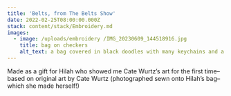 ```yaml
---
title: 'Belts, from The Belts Show'
date: 2022-02-25T08:00:00.000Z
stack: content/stack/Embroidery.md
images:
  - image: /uploads/embroidery /IMG_20230609_144518916.jpg
    title: bag on checkers
    alt_text: a bag covered in black doodles with many keychains and a patch
---
```


Made as a gift for Hilah who showed me Cate Wurtz’s art for the first time– based on original art by Cate Wurtz (photographed sewn onto Hilah’s bag– which she made herself!)
